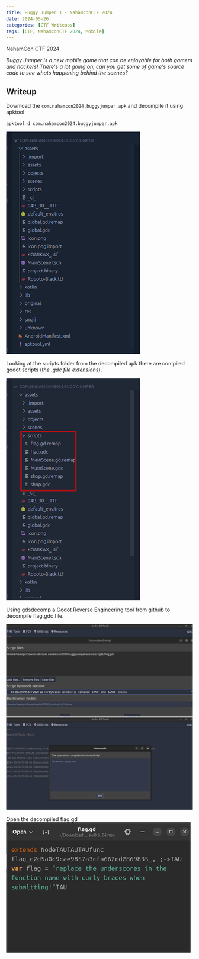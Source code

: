 ```yaml
---
title: Buggy Jumper 1 - NahamconCTF 2024
date: 2024-05-26
categories: [CTF Writeups]
tags: [CTF, NahamconCTF 2024, Mobile]
---
```


NahamCon CTF 2024

*Buggy Jumper is a new mobile game that can be enjoyable for both gamers and hackers! There's a lot going on, can you get some of game's source code to see whats happening behind the scenes?*

## Writeup
Download the `com.nahamcon2024.buggyjumper.apk` and decompile it using apktool

```bash
apktool d com.nahamcon2024.buggyjumper.apk
```

![Decompiled APK](../assets/nahamconctf2024/buggyjumper_decompiled_apk2.png)

Looking at the scripts folder from the decompiled apk there are compiled godot scripts (_the .gdc file extensions_).

![Decompiled APK](../assets/nahamconctf2024/buggyjumper_scripts_folder.jpg)

Using [gdsdecomp a Godot Reverse Engineering](https://github.com/bruvzg/gdsdecomp) tool from github to decompile flag.gdc file.

![Decompiled APK](../assets/nahamconctf2024/decompile2.png)
![Decompiled APK](../assets/nahamconctf2024/decompile_success.png)

Open the decompiled flag.gd
![Decompiled APK](../assets/nahamconctf2024/buggyjumper1_flag.png)
